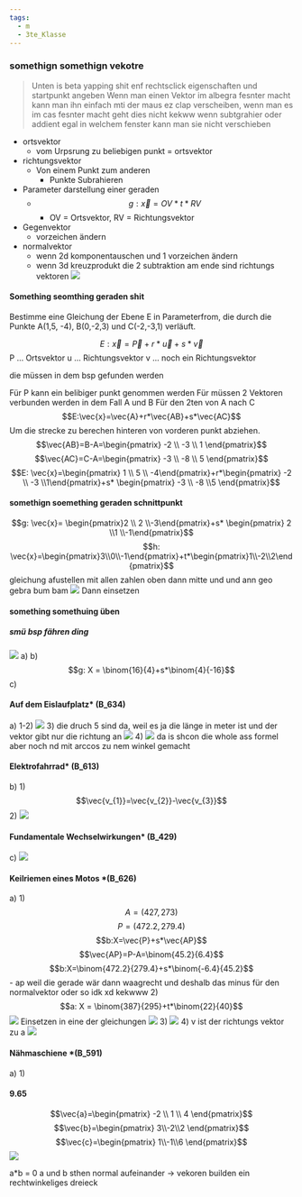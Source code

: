 ```yaml
---
tags:
  - m
  - 3te_Klasse
---
```

### somethign somethign vekotre
> Unten is beta yapping shit enf rechtsclick eigenschaften und startpunkt angeben
> Wenn man einen Vektor im albegra fesnter macht kann man ihn einfach mti der maus ez clap verscheiben, wenn man es im cas fesnter macht geht dies nicht kekww wenn subtgrahier oder addient egal in welchem fenster kann man sie nicht verschieben

- ortsvektor
	- vom Urpsrung zu beliebigen punkt = ortsvektor
- richtungsvektor
	- Von einem Punkt zum anderen 
		- Punkte Subrahieren 
- Parameter darstellung einer geraden
	- $$g: \vec{x}=OV*t*RV$$
		- OV = Ortsvektor, RV = Richtungsvektor
- Gegenvektor
	- vorzeichen ändern
- normalvektor
	- wenn 2d komponentauschen und 1 vorzeichen ändern
	- wenn 3d kreuzprodukt
die 2 subtraktion am ende sind richtungs vektoren
![](https://i.imgur.com/N4guply.png)

#### Something seomthing geraden shit

Bestimme eine Gleichung der Ebene E in Parameterfrom, die durch die Punkte A(1,5, -4), B(0,-2,3) und C(-2,-3,1) verläuft.

$$E: \vec{x}=\vec{P}+r*\vec{u}+s*\vec{v}$$
P ... Ortsvektor
u ... Richtungsvektor
v ... noch ein Richtungsvektor

die müssen in dem bsp gefunden werden

Für P kann ein belibiger punkt genommen werden
Für müssen 2 Vektoren verbunden werden
in dem Fall A und B
Für den 2ten von A nach C
$$E:\vec{x}=\vec{A}+r*\vec{AB}+s*\vec{AC}$$
Um die strecke zu berechen hinteren von vorderen punkt abziehen.
$$\vec{AB}=B-A=\begin{pmatrix}
-2 \\ -3 \\ 1
\end{pmatrix}$$
$$\vec{AC}=C-A=\begin{pmatrix}
-3 \\ -8 \\ 5
\end{pmatrix}$$
$$E: \vec{x}=\begin{pmatrix} 1 \\ 5 \\ -4\end{pmatrix}+r*\begin{pmatrix} -2 \\ -3 \\1\end{pmatrix}+s* \begin{pmatrix} -3 \\ -8 \\5 \end{pmatrix}$$

#### somethign soemething geraden schnittpunkt
$$g: \vec{x}= \begin{pmatrix}2 \\ 2 \\-3\end{pmatrix}+s* \begin{pmatrix} 2 \\1 \\-1\end{pmatrix}$$
$$h: \vec{x}=\begin{pmatrix}3\\0\\-1\end{pmatrix}+t*\begin{pmatrix}1\\-2\\2\end{pmatrix}$$
gleichung afustellen mit allen zahlen oben dann mitte und und ann geo gebra bum bam
![](https://i.imgur.com/ArSvYIQ.png)
Dann einsetzen

#### something somethuing üben

##### smü bsp fähren ding
![](https://i.imgur.com/TiZS3Mn.jpeg)
a)
b)
$$g: X = \binom{16}{4}+s*\binom{4}{-16}$$
c)

#### Auf dem Eislaufplatz* (B_634)
a)
1-2)
![](cooked%20sa%20lernen%20ynails%20yteeth%2023-03-2025-56.excalidraw.svg)
3)
die druch 5 sind da, weil es ja die länge in meter ist und der vektor gibt nur die richtung an
![](https://i.imgur.com/861GIYa.png)
4)
![](https://i.imgur.com/5PkNBeU.png)
da is shcon die whole ass formel aber noch nd mit arccos zu nem winkel gemacht
#### Elektrofahrrad* (B_613)
b)
1)
$$\vec{v_{1}}=\vec{v_{2}}-\vec{v_{3}}$$
2)
![](https://i.imgur.com/VAemcm1.png)
#### Fundamentale Wechselwirkungen* (B_429)
c)
![](cooked%20sa%20lernen%20ynails%20yteeth%2023-03-2025-55.excalidraw.svg)
#### Keilriemen eines Motos \*(B_626)
a)
1)
$$A=(427,273)$$
$$P=(472.2,279.4)$$
$$b:X=\vec{P}+s*\vec{AP}$$
$$\vec{AP}=P-A=\binom{45.2}{6.4}$$
$$b:X=\binom{472.2}{279.4}+s*\binom{-6.4}{45.2}$$
\- ap weil die gerade wär dann waagrecht und deshalb das minus für den normalvektor oder so idk xd kekwww
2)
$$a: X = \binom{387}{295}+t*\binom{22}{40}$$
![](https://i.imgur.com/5JoUz94.png)
Einsetzen in eine der gleichungen
![](https://i.imgur.com/bj37edD.png)
3)
![](https://i.imgur.com/ccrY1Ks.png)
4)
v ist der richtungs vektor zu a
![](https://i.imgur.com/CEGz2N6.png)
#### Nähmaschiene \*(B_591)
a)
1)


#### 9.65
$$\vec{a}=\begin{pmatrix}
-2 \\ 1 \\ 4
\end{pmatrix}$$
$$\vec{b}=\begin{pmatrix}
3\\-2\\2
\end{pmatrix}$$
$$\vec{c}=\begin{pmatrix}
1\\-1\\6
\end{pmatrix}$$
![](https://i.imgur.com/L19IklR.png)

a\*b = 0 a und b sthen normal aufeinander → vekoren builden ein rechtwinkeliges dreieck
